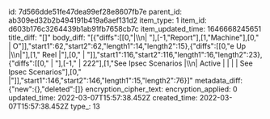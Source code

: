 id: 7d566dde51fe47dea99ef28e8607fb7e
parent_id: ab309ed32b2b494191b419a6aef131d2
item_type: 1
item_id: d603b176c3264439b1ab91fb7658cb7c
item_updated_time: 1646668245651
title_diff: "[]"
body_diff: "[{\"diffs\":[[0,\"|\\\n| \"],[-1,\"Report\"],[1,\"Machine\"],[0,\" | O\"]],\"start1\":62,\"start2\":62,\"length1\":14,\"length2\":15},{\"diffs\":[[0,\"e Up |\\\n|\"],[1,\" Reel |\"],[0,\"     |  \"]],\"start1\":116,\"start2\":116,\"length1\":16,\"length2\":23},{\"diffs\":[[0,\"  | \"],[-1,\"    | 222\"],[1,\"See Ipsec Scenarios |\\\n| Active |     |     |     | See Ipsec Scenarios\"],[0,\" |\"]],\"start1\":146,\"start2\":146,\"length1\":15,\"length2\":76}]"
metadata_diff: {"new":{},"deleted":[]}
encryption_cipher_text: 
encryption_applied: 0
updated_time: 2022-03-07T15:57:38.452Z
created_time: 2022-03-07T15:57:38.452Z
type_: 13